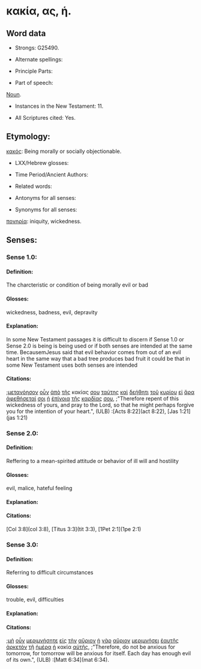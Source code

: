 # κακία, ας, ἡ.

<!-- Status: S2=NeedsFinalCheck -->
<!-- Lexica used for edits: BDAG, FFM, LN, A-S -->

## Word data

* Strongs: G25490.


* Alternate spellings:

* Principle Parts: 

* Part of speech: 

[Noun](http://ugg.readthedocs.io/en/latest/noun.html).

* Instances in the New Testament: 11.

* All Scriptures cited: Yes.

## Etymology: 

[κακός](../G25560/01.md): Being morally or socially objectionable.

* LXX/Hebrew glosses: 

* Time Period/Ancient Authors: 

* Related words: 

* Antonyms for all senses:

* Synonyms for all senses: 

[πονηρία](../G41890/01.md): iniquity, wickedness.

## Senses:

### Sense 1.0:

#### Definition: 

The charcteristic or condition of being morally evil or bad

#### Glosses:

wickedness, badness, evil, depravity

#### Explanation:

In some New Testament passages it is difficult to discern if Sense 1.0 or Sense 2.0 is being is being used or if both senses are intended at the same time. BecausemJesus said that evil behavior comes from out of an evil heart in the same way that a bad tree produces bad fruit it could be that in some New Testament uses  both senses are intended

#### Citations:

;[μετανόησον](../G33400/01.md) [οὖν](../G37670/01.md) [ἀπὸ](../G05750/01.md) [τῆς](../G35880/01.md) κακίας [σου](../G47710/01.md) [ταύτης](../G37780/01.md) [καὶ](../G25320/01.md) [δεήθητι](../G12100/01.md) [τοῦ](../G35880/01.md) [κυρίου](../G29620/01.md) [εἰ](../G14870/01.md) [ἄρα](../G06860/01.md) [ἀφεθήσεταί](../G08630/01.md) [σοι](../G47710/01.md) [ἡ](../G35880/01.md) [ἐπίνοια](../G19630/01.md) [τῆς](../G35880/01.md) [καρδίας](../G25880/01.md) [σου](../G47710/01.md), 
;"Therefore repent of this wickedness of yours, and pray to the Lord, so that he might perhaps forgive you for the intention of your heart.", (ULB)
:[Acts 8:22](act 8:22),  [Jas 1:21](jas 1:21)



### Sense 2.0:

#### Definition: 

Reffering to a mean-spirited attitude or behavior of ill will and hostility 

#### Glosses:

evil, malice, hateful feeling

#### Explanation:

#### Citations:

[Col 3:8](col 3:8),  [Titus 3:3](tit 3:3),  [1Pet 2:1](1pe 2:1)

### Sense 3.0:

#### Definition: 

Referring to difficult circumstances 

#### Glosses:

trouble, evil, difficulties 

#### Explanation:

#### Citations:

;[μὴ](../G33610/01.md) [οὖν](../G37670/01.md) [μεριμνήσητε](../G33090/01.md) [εἰς](../G15190/01.md) [τὴν](../G35880/01.md) [αὔριον](../G08390/01.md) [ἡ](../G35880/01.md) [γὰρ](../G10630/01.md) [αὔριον](../G08390/01.md) [μεριμνήσει](../G33090/01.md) [ἑαυτῆς](../G14380/01.md) [ἀρκετὸν](../G07130/01.md) [τῇ](../G35880/01.md) [ἡμέρᾳ](../G22500/01.md) [ἡ](../G35880/01.md) κακία [αὐτῆς](../G08460/01.md), 
;"Therefore, do not be anxious for tomorrow, for tomorrow will be anxious for itself. Each day has enough evil of its own.",  (ULB)
:[Matt 6:34](mat 6:34).
